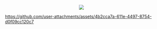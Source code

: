 <p align="center"> <img src="https://komarev.com/ghpvc/?username=whannells&label=stalkers%20&color=fe0914&style=flat"  </p>
  


https://github.com/user-attachments/assets/4b2cca7a-611e-4497-8754-d0f09cc120c7
